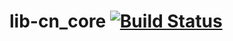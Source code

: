 # lib-cn_core [![Build Status](https://travis-ci.org/conjoon/lib-cn_core.svg?branch=master)](https://travis-ci.org/conjoon/lib-cn_core)

